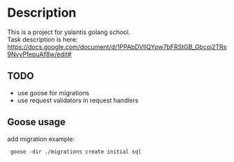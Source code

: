 # Description
This is a project for yalantis golang school.  
Task description is here: https://docs.google.com/document/d/1PPAbDVllQYpw7bFRStGB_Gbcoj2TRs9NvyPfepuAf8w/edit#

## TODO 
 - use goose for migrations
 - use request validators in request handlers


## Goose usage
add migration example:
```
 goose -dir ./migrations create initial sql
```